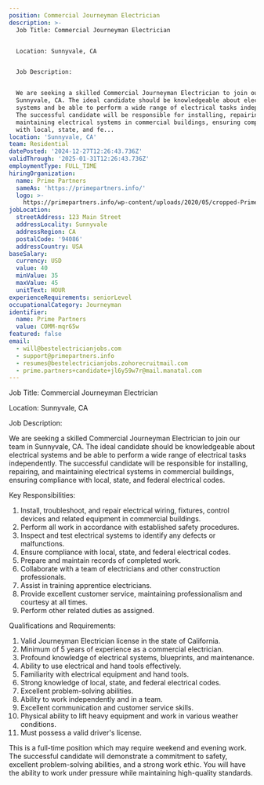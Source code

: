 ```yaml
---
position: Commercial Journeyman Electrician
description: >-
  Job Title: Commercial Journeyman Electrician


  Location: Sunnyvale, CA


  Job Description:


  We are seeking a skilled Commercial Journeyman Electrician to join our team in
  Sunnyvale, CA. The ideal candidate should be knowledgeable about electrical
  systems and be able to perform a wide range of electrical tasks independently.
  The successful candidate will be responsible for installing, repairing, and
  maintaining electrical systems in commercial buildings, ensuring compliance
  with local, state, and fe...
location: 'Sunnyvale, CA'
team: Residential
datePosted: '2024-12-27T12:26:43.736Z'
validThrough: '2025-01-31T12:26:43.736Z'
employmentType: FULL_TIME
hiringOrganization:
  name: Prime Partners
  sameAs: 'https://primepartners.info/'
  logo: >-
    https://primepartners.info/wp-content/uploads/2020/05/cropped-Prime-Partners-Logo-NO-BG-1-1.png
jobLocation:
  streetAddress: 123 Main Street
  addressLocality: Sunnyvale
  addressRegion: CA
  postalCode: '94086'
  addressCountry: USA
baseSalary:
  currency: USD
  value: 40
  minValue: 35
  maxValue: 45
  unitText: HOUR
experienceRequirements: seniorLevel
occupationalCategory: Journeyman
identifier:
  name: Prime Partners
  value: COMM-mqr65w
featured: false
email:
  - will@bestelectricianjobs.com
  - support@primepartners.info
  - resumes@bestelectricianjobs.zohorecruitmail.com
  - prime.partners+candidate+jl6y59w7r@mail.manatal.com
---
```




Job Title: Commercial Journeyman Electrician

Location: Sunnyvale, CA

Job Description:

We are seeking a skilled Commercial Journeyman Electrician to join our team in Sunnyvale, CA. The ideal candidate should be knowledgeable about electrical systems and be able to perform a wide range of electrical tasks independently. The successful candidate will be responsible for installing, repairing, and maintaining electrical systems in commercial buildings, ensuring compliance with local, state, and federal electrical codes.

Key Responsibilities:

1. Install, troubleshoot, and repair electrical wiring, fixtures, control devices and related equipment in commercial buildings.
2. Perform all work in accordance with established safety procedures.
3. Inspect and test electrical systems to identify any defects or malfunctions.
4. Ensure compliance with local, state, and federal electrical codes.
5. Prepare and maintain records of completed work.
6. Collaborate with a team of electricians and other construction professionals.
7. Assist in training apprentice electricians.
8. Provide excellent customer service, maintaining professionalism and courtesy at all times.
9. Perform other related duties as assigned.

Qualifications and Requirements:

1. Valid Journeyman Electrician license in the state of California.
2. Minimum of 5 years of experience as a commercial electrician.
3. Profound knowledge of electrical systems, blueprints, and maintenance.
4. Ability to use electrical and hand tools effectively.
5. Familiarity with electrical equipment and hand tools.
6. Strong knowledge of local, state, and federal electrical codes.
7. Excellent problem-solving abilities.
8. Ability to work independently and in a team.
9. Excellent communication and customer service skills.
10. Physical ability to lift heavy equipment and work in various weather conditions.
11. Must possess a valid driver's license.

This is a full-time position which may require weekend and evening work. The successful candidate will demonstrate a commitment to safety, excellent problem-solving abilities, and a strong work ethic. You will have the ability to work under pressure while maintaining high-quality standards.
